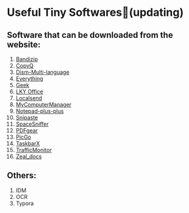# Useful Tiny Softwares:rocket:(updating)

## Software that can be downloaded from the website:

1. [Bandizip](https://www.bandisoft.com/bandizip/)
2. [CopyQ](https://github.com/hluk/CopyQ)
3. [Dism-Multi-language](https://github.com/Chuyu-Team/Dism-Multi-language)
4. [Everything](https://github.com/srwi/EverythingToolbar)
5. [Geek](https://geekuninstaller.com/download)
6. [LKY Office](https://github.com/OdysseusYuan/LKY_OfficeTools)
7. [Localsend](https://github.com/localsend/localsend)
8. [MyComputerManager](https://github.com/1357310795/MyComputerManager)
9. [Notepad-plus-plus](https://github.com/notepad-plus-plus/notepad-plus-plus)
10. [Snipaste](https://snipaste.com/)
11. [SpaceSniffer](http://www.uderzo.it/main_products/space_sniffer/)
12. [PDFgear](https://www.pdfgear.com/zh/)
13. [PicGo](https://github.com/Molunerfinn/PicGo)
14. [TaskbarX](https://github.com/ChrisAnd1998/TaskbarX)
15. [TrafficMonitor](https://github.com/zhongyang219/TrafficMonitor)
16. [Zeal_docs](https://github.com/zealdocs/zeal)



## Others:

1. IDM
2. OCR
3. Typora
